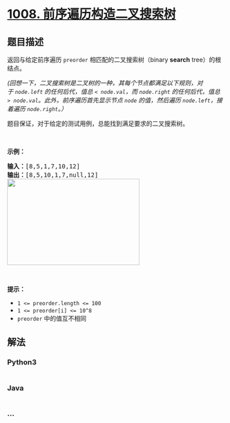 # [1008. 前序遍历构造二叉搜索树](https://leetcode-cn.com/problems/construct-binary-search-tree-from-preorder-traversal)



## 题目描述

<!-- 这里写题目描述 -->

<p>返回与给定前序遍历&nbsp;<code>preorder</code> 相匹配的二叉搜索树（binary <strong>search</strong> tree）的根结点。</p>

<p><em>(回想一下，二叉搜索树是二叉树的一种，其每个节点都满足以下规则，对于&nbsp;<code>node.left</code>&nbsp;的任何后代，值总 <code>&lt; node.val</code>，而 <code>node.right</code> 的任何后代，值总 <code>&gt; node.val</code>。此外，前序遍历首先显示节点&nbsp;<code>node</code> 的值，然后遍历 <code>node.left</code>，接着遍历 <code>node.right</code>。）</em></p>

<p>题目保证，对于给定的测试用例，总能找到满足要求的二叉搜索树。</p>

<p>&nbsp;</p>

<p><strong>示例：</strong></p>

<pre><strong>输入：</strong>[8,5,1,7,10,12]
<strong>输出：</strong>[8,5,10,1,7,null,12]
<img alt="" src="https://assets.leetcode-cn.com/aliyun-lc-upload/uploads/2019/03/08/1266.png" style="height: 200px; width: 306px;">
</pre>

<p>&nbsp;</p>

<p><strong>提示：</strong></p>

<ul>
	<li><code>1 &lt;= preorder.length &lt;= 100</code></li>
	<li><code>1 &lt;= preorder[i]&nbsp;&lt;= 10^8</code></li>
	<li><code>preorder</code> 中的值互不相同</li>
</ul>


## 解法

<!-- 这里可写通用的实现逻辑 -->

<!-- tabs:start -->

### **Python3**

<!-- 这里可写当前语言的特殊实现逻辑 -->

```python

```

### **Java**

<!-- 这里可写当前语言的特殊实现逻辑 -->

```java

```

### **...**

```

```

<!-- tabs:end -->
